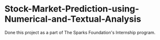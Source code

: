 # Stock-Market-Prediction-using-Numerical-and-Textual-Analysis
Done this project as a part of The Sparks Foundation's Internship program.
